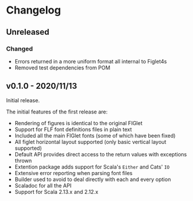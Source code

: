 # Changelog

## Unreleased

### Changed

* Errors returned in a more uniform format all internal to Figlet4s
* Removed test dependencies from POM

## v0.1.0 - 2020/11/13

Initial release.

The initial features of the first release are:

* Rendering of figures is identical to the original FIGlet
* Support for FLF font definitions files in plain text
* Included all the main FIGlet fonts (some of which have been fixed)
* All figlet horizontal layout supported (only basic vertical layout supported)
* Default API provides direct access to the return values with exceptions thrown
* Extention package adds support for Scala's `Either` and Cats' `IO`
* Extensive error reporting when parsing font files
* Builder used to avoid to deal directly with each and every option
* Scaladoc for all the API
* Support for Scala 2.13.x and 2.12.x

